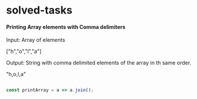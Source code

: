 # solved-tasks

#### Printing Array elements with Comma delimiters
     
 Input: Array of elements
 
 ["h","o","l","a"]
 
 Output: String with comma delimited elements of the array in th same order.
 
 "h,o,l,a"
   
   
```javascript

const printArray = a => a.join();







```
